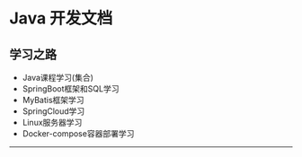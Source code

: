 # Java 开发文档

## 学习之路
- Java课程学习(集合)
- SpringBoot框架和SQL学习
- MyBatis框架学习
- SpringCloud学习
- Linux服务器学习
- Docker-compose容器部署学习
--- 